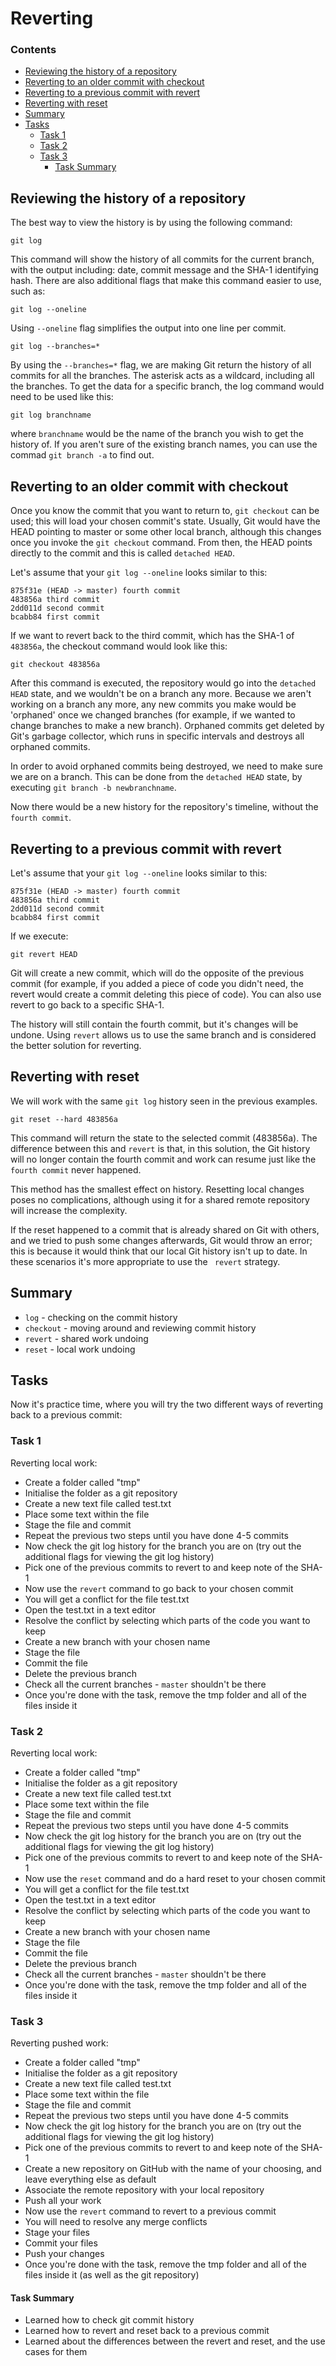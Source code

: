 # Reverting

<!--TOC_START-->
### Contents
- [Reviewing the history of a repository](#reviewing-the-history-of-a-repository)
- [Reverting to an older commit with checkout](#reverting-to-an-older-commit-with-checkout)
- [Reverting to a previous commit with revert](#reverting-to-a-previous-commit-with-revert)
- [Reverting with reset](#reverting-with-reset)
- [Summary](#summary)
- [Tasks](#tasks)
	- [Task 1](#task-1)
	- [Task 2](#task-2)
	- [Task 3](#task-3)
		- [Task Summary](#task-summary)

<!--TOC_END-->
## Reviewing the history of a repository

The best way to view the history is by using the following command:

``git log``

This command will show the history of all commits for the current branch, with the output including: date, commit message
 and the SHA-1 identifying hash. There are also additional flags that make this command easier to use, such as: 

``git log --oneline``

Using ``--oneline`` flag simplifies the output into one line per commit.

``git log --branches=*``

By using the ``--branches=*`` flag, we are making Git return the history of all commits for all the branches. The asterisk
acts as a wildcard, including all the branches. To get the data for a specific branch, the log command would need to be
used like this:

``git log branchname``

where ``branchname`` would be the name of the branch you wish to get the history of. If you aren't sure of the 
existing branch names, you can use the commad ``git branch -a`` to find out.

## Reverting to an older commit with checkout

Once you know the commit that you want to return to, ``git checkout`` can be used; this will load your chosen commit's state.
Usually, Git would have the HEAD pointing to master or some other local branch, although this changes once you invoke
the ``git checkout`` command. From then, the HEAD points directly to the commit and this is called `detached HEAD`.

Let's assume that your ``git log --oneline`` looks similar to this:

```
875f31e (HEAD -> master) fourth commit
483856a third commit
2dd011d second commit
bcabb84 first commit
```

If we want to revert back to the third commit, which has the SHA-1 of ``483856a``, the checkout command would look like this:

``git checkout 483856a``

After this command is executed, the repository would go into the ``detached HEAD`` state, and we wouldn't be on a branch any more. Because we aren't working on a branch any more, any new commits you make would be 'orphaned' once we changed branches (for example, if we wanted to change branches to make a new branch). Orphaned commits get deleted by Git's garbage collector, which runs in specific intervals and destroys all orphaned commits.

In order to avoid orphaned commits being destroyed, we need to make sure we are on a branch. This can be done from
the ``detached HEAD`` state, by executing ``git branch -b newbranchname``. 

Now there would be a new history for the repository's timeline, without the ``fourth commit``.

## Reverting to a previous commit with revert

Let's assume that your ``git log --oneline`` looks similar to this:
             
 ```
 875f31e (HEAD -> master) fourth commit
 483856a third commit
 2dd011d second commit
 bcabb84 first commit
 ```

If we execute: 

``git revert HEAD``

Git will create a new commit, which will do the opposite of the previous commit (for example, if you added a piece of code you didn't need, the revert would create a commit deleting this piece of code). You can also use revert to go back to a specific SHA-1. 

The history will still contain the fourth commit, but it's changes will be undone. Using ``revert`` allows us to use the same branch and is considered the better solution for reverting.

## Reverting with reset

We will work with the same ``git log`` history seen in the previous examples.

``git reset --hard 483856a``

This command will return the state to the selected commit (483856a). The difference between this and ``revert`` is that, in this solution, the Git history will no longer contain the fourth commit and work can resume just like the ``fourth commit`` never happened.

This method has the smallest effect on history. Resetting local changes poses no complications, although using it for a shared
remote repository will increase the complexity.

If the reset happened to a commit that is already shared on Git with others, and we tried to push some changes afterwards,
Git would throw an error; this is because it would think that our local Git history isn't up to date. In these scenarios it's more appropriate to use the ```
revert``` strategy.

## Summary
* ``log`` - checking on the commit history
* ``checkout`` - moving around and reviewing commit history
* ``revert`` - shared work undoing
* ``reset`` - local work undoing

## Tasks

Now it's practice time, where you will try the two different ways of reverting back to a previous commit:

### Task 1 

Reverting local work:

* Create a folder called "tmp"
* Initialise the folder as a git repository
* Create a new text file called test.txt
* Place some text within the file
* Stage the file and commit
* Repeat the previous two steps until you have done 4-5 commits
* Now check the git log history for the branch you are on (try out the additional flags for viewing the git log history)
* Pick one of the previous commits to revert to and keep note of the SHA-1
* Now use the ``revert`` command to go back to your chosen commit
* You will get a conflict for the file test.txt
* Open the test.txt in a text editor
* Resolve the conflict by selecting which parts of the code you want to keep
* Create a new branch with your chosen name
* Stage the file
* Commit the file
* Delete the previous branch
* Check all the current branches - ``master`` shouldn't be there
* Once you're done with the task, remove the tmp folder and all of the files inside it

### Task 2

Reverting local work:

* Create a folder called "tmp"
* Initialise the folder as a git repository
* Create a new text file called test.txt
* Place some text within the file
* Stage the file and commit
* Repeat the previous two steps until you have done 4-5 commits
* Now check the git log history for the branch you are on (try out the additional flags for viewing the git log history)
* Pick one of the previous commits to revert to and keep note of the SHA-1
* Now use the ``reset`` command and do a hard reset to your chosen commit
* You will get a conflict for the file test.txt
* Open the test.txt in a text editor
* Resolve the conflict by selecting which parts of the code you want to keep
* Create a new branch with your chosen name
* Stage the file
* Commit the file
* Delete the previous branch
* Check all the current branches - ``master`` shouldn't be there
* Once you're done with the task, remove the tmp folder and all of the files inside it

### Task 3

Reverting pushed work:


* Create a folder called "tmp"
* Initialise the folder as a git repository
* Create a new text file called test.txt
* Place some text within the file
* Stage the file and commit
* Repeat the previous two steps until you have done 4-5 commits
* Now check the git log history for the branch you are on (try out the additional flags for viewing the git log history)
* Pick one of the previous commits to revert to and keep note of the SHA-1
* Create a new repository on GitHub with the name of your choosing, and leave everything else as default
* Associate the remote repository with your local repository
* Push all your work
* Now use the ``revert`` command to revert to a previous commit
* You will need to resolve any merge conflicts
* Stage your files
* Commit your files
* Push your changes
* Once you're done with the task, remove the tmp folder and all of the files inside it (as well as the git repository)

#### Task Summary
* Learned how to check git commit history
* Learned how to revert and reset back to a previous commit
* Learned about the differences between the revert and reset, and the use cases for them
